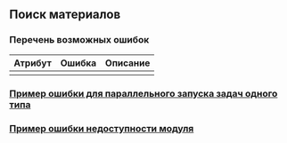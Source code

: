 ## Поиск материалов
### Перечень возможных ошибок
| Атрибут | Ошибка                        | Описание                                            |
|---------|:------------------------------|-----------------------------------------------------|
|  |  |  |

### [Пример ошибки для параллельного запуска задач одного типа](https://github.com/ekvio-dev/integration-api-response-examples/blob/master/examples/v2/uniq_task_error.json)
### [Пример ошибки недоступности модуля](https://github.com/ekvio-dev/integration-api-response-examples/blob/master/examples/v2/module_unavalible_error.json)
<!-- ### [Пример ответа](https://github.com/ekvio-dev/integration-api-response-examples/blob/master/examples/v2/user/login_delete.json) -->